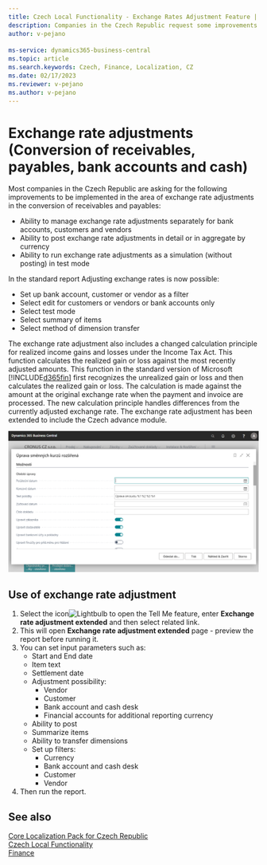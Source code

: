 ```yaml
---
title: Czech Local Functionality - Exchange Rates Adjustment Feature | Microsoft Docs
description: Companies in the Czech Republic request some improvements in the Exchange Rates Adjustment feature in the Czech version of Business Central.
author: v-pejano

ms-service: dynamics365-business-central
ms.topic: article
ms.search.keywords: Czech, Finance, Localization, CZ
ms.date: 02/17/2023
ms.reviewer: v-pejano
ms.author: v-pejano
---
```


# Exchange rate adjustments (Conversion of receivables, payables, bank accounts and cash)

Most companies in the Czech Republic are asking for the following improvements to be implemented in the area of exchange rate adjustments in the conversion of receivables and payables:

- Ability to manage exchange rate adjustments separately for bank accounts, customers and vendors
- Ability to post exchange rate adjustments in detail or in aggregate by currency
- Ability to run exchange rate adjustments as a simulation (without posting) in test mode

In the standard report Adjusting exchange rates is now possible:

- Set up bank account, customer or vendor as a filter
- Select edit for customers or vendors or bank accounts only
- Select test mode
- Select summary of items
- Select method of dimension transfer

The exchange rate adjustment also includes a changed calculation principle for realized income gains and losses under the Income Tax Act. This function calculates the realized gain or loss against the most recently adjusted amounts.
This function in the standard version of Microsoft [!INCLUDE[d365fin](../../includes/d365fin_long_md.md)] first recognizes the unrealized gain or loss and then calculates the realized gain or loss. The calculation is made against the amount at the original exchange rate when the payment and invoice are processed.
The new calculation principle handles differences from the currently adjusted exchange rate.
The exchange rate adjustment has been extended to include the Czech advance module.

![Exchange rate adjustment](Media/exchange-rates-adjustment.png)

## Use of exchange rate adjustment

1. Select the icon![Lightbulb to open the Tell Me feature](../../media/ui-search/search_small.png "Tell me what you want to do"), enter **Exchange rate adjustment extended** and then select related link.
2. This will open **Exchange rate adjustment extended** page - preview the report before running it.
3. You can set input parameters such as:
    - Start and End date
    - Item text
    - Settlement date
    - Adjustment possibility:
        - Vendor
        - Customer
        - Bank account and cash desk
        - Financial accounts for additional reporting currency
    - Ability to post
    - Summarize items
    - Ability to transfer dimensions
    - Set up filters:
        - Currency
        - Bank account and cash desk
        - Customer
        - Vendor
4. Then run the report.

## See also

[Core Localization Pack for Czech Republic](ui-extensions-core-localization-pack-cz.md)  
[Czech Local Functionality](czech-local-functionality.md)  
[Finance](../../finance.md)  
